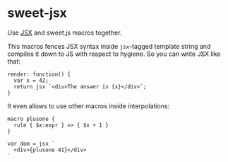# sweet-jsx

Use [JSX][jsx] and sweet.js macros together.

This macros fences JSX syntax inside `jsx`-tagged template string and compiles
it down to JS with respect to hygiene. So you can write JSX like that:

    render: function() {
      var x = 42;
      return jsx `<div>The answer is {x}</div>`;
    }

It even allows to use other macros inside interpolations:

    macro plusone {
      rule { $x:expr } => { $x + 1 }
    }

    var dom = jsx `
      <div>{plusone 41}</div>
    `

[jsx]: http://facebook.github.io/react/docs/getting-started.html
